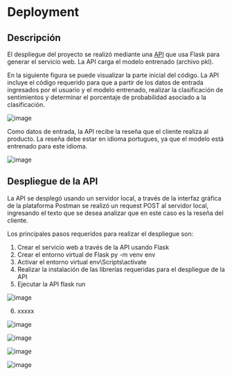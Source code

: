 # Deployment


## **Descripción**

El despliegue del proyecto se realizó mediante una [API](https://github.com/Luque-ZabalaC/tdsp_E-Commerce/blob/master/API.py) que usa Flask para generar el servicio web. La API carga el modelo entrenado (archivo pkl). 

En la siguiente figura se puede visualizar la parte inicial del código. La API incluye el código requerido para que a partir de los datos de entrada ingresados por el usuario y el modelo entrenado, realizar la clasificación de sentimientos y determinar el porcentaje de probabilidad asociado a la clasificación. 

![image](https://user-images.githubusercontent.com/99290509/207456036-5e04c97d-e128-4523-9175-46af0f654209.png)

Como datos de entrada, la API recibe la reseña que el cliente realiza al producto. La reseña debe estar en idioma portugues, ya que el modelo está entrenado para este idioma. 

![image](https://user-images.githubusercontent.com/99290509/207458630-d15cae04-a8b8-44a4-9c44-2505cd252a70.png)


## **Despliegue de la API**

La API se desplegó usando un servidor local, a través de la interfaz gráfica de la plataforma Postman se realizó un request POST al servidor local, ingresando el texto que se desea analizar que en este caso es la reseña del cliente.  

Los principales pasos requeridos para realizar el despliegue son:

1. Crear el servicio web a través de la API usando Flask
2. Crear el entorno virtual de Flask py -m venv env
3. Activar el entorno virtual env\Scripts\activate
4. Realizar la instalación de las librerías requeridas para el despliegue de la API
5. Ejecutar la API flask run

![image](https://user-images.githubusercontent.com/99290509/207203430-b5283da4-8fa2-4ef0-8881-3fcfd9910644.png)

6. xxxxx

![image](https://user-images.githubusercontent.com/99290509/207203448-2f553c86-e195-47df-9025-cd7d9381822d.png)

![image](https://user-images.githubusercontent.com/99290509/207203355-5c8ada12-ae04-462c-8786-d0a733470e32.png)

![image](https://user-images.githubusercontent.com/99290509/207203825-2de0dfc2-9581-4918-b0e3-3d0f2f9f6064.png)

![image](https://user-images.githubusercontent.com/99290509/207203992-4313993b-9bc2-4784-801d-d3b4d12cedb0.png)



